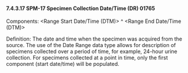 #### 7.4.3.17 SPM-17 Specimen Collection Date/Time (DR) 01765 

Components: &lt;Range Start Date/Time (DTM)> ^ &lt;Range End Date/Time (DTM)>

Definition: The date and time when the specimen was acquired from the source. The use of the Date Range data type allows for description of specimens collected over a period of time, for example, 24-hour urine collection. For specimens collected at a point in time, only the first component (start date/time) will be populated.
